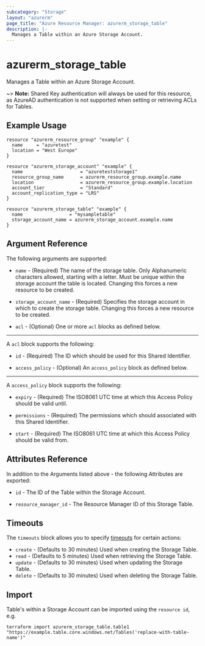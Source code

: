 ```yaml
---
subcategory: "Storage"
layout: "azurerm"
page_title: "Azure Resource Manager: azurerm_storage_table"
description: |-
  Manages a Table within an Azure Storage Account.
---
```


# azurerm_storage_table

Manages a Table within an Azure Storage Account.

~> **Note:** Shared Key authentication will always be used for this resource, as AzureAD authentication is not supported when setting or retrieving ACLs for Tables.

## Example Usage

```hcl
resource "azurerm_resource_group" "example" {
  name     = "azuretest"
  location = "West Europe"
}

resource "azurerm_storage_account" "example" {
  name                     = "azureteststorage1"
  resource_group_name      = azurerm_resource_group.example.name
  location                 = azurerm_resource_group.example.location
  account_tier             = "Standard"
  account_replication_type = "LRS"
}

resource "azurerm_storage_table" "example" {
  name                 = "mysampletable"
  storage_account_name = azurerm_storage_account.example.name
}
```

## Argument Reference

The following arguments are supported:

* `name` - (Required) The name of the storage table. Only Alphanumeric characters allowed, starting with a letter. Must be unique within the storage account the table is located. Changing this forces a new resource to be created.

* `storage_account_name` - (Required) Specifies the storage account in which to create the storage table. Changing this forces a new resource to be created.

* `acl` - (Optional) One or more `acl` blocks as defined below.

---

A `acl` block supports the following:

* `id` - (Required) The ID which should be used for this Shared Identifier.

* `access_policy` - (Optional) An `access_policy` block as defined below.

---

A `access_policy` block supports the following:

* `expiry` - (Required) The ISO8061 UTC time at which this Access Policy should be valid until.

* `permissions` - (Required) The permissions which should associated with this Shared Identifier.

* `start` - (Required) The ISO8061 UTC time at which this Access Policy should be valid from.

## Attributes Reference

In addition to the Arguments listed above - the following Attributes are exported:

* `id` - The ID of the Table within the Storage Account.

* `resource_manager_id` - The Resource Manager ID of this Storage Table.

## Timeouts

The `timeouts` block allows you to specify [timeouts](https://developer.hashicorp.com/terraform/language/resources/configure#define-operation-timeouts) for certain actions:

* `create` - (Defaults to 30 minutes) Used when creating the Storage Table.
* `read` - (Defaults to 5 minutes) Used when retrieving the Storage Table.
* `update` - (Defaults to 30 minutes) Used when updating the Storage Table.
* `delete` - (Defaults to 30 minutes) Used when deleting the Storage Table.

## Import

Table's within a Storage Account can be imported using the `resource id`, e.g.

```shell
terraform import azurerm_storage_table.table1 "https://example.table.core.windows.net/Tables('replace-with-table-name')"
```
